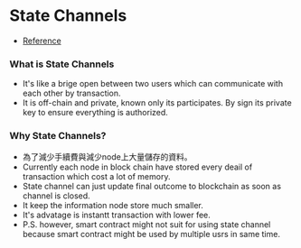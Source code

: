 # State Channels
- [Reference](https://www.cryptocompare.com/coins/guides/what-are-state-channels/)

### What is State Channels
- It's like a brige open between two users which can communicate with each other by transaction.
- It is off-chain and private, known only its participates. By sign its private key to ensure everything is authorized.

### Why State Channels?
- 為了減少手續費與減少node上大量儲存的資料。
- Currently each node in block chain have stored every deail of transaction which cost a lot of memory. 
- State channel can just update final outcome to blockchain as soon as channel is closed.
- It keep the information node store much smaller.
- It's advatage is instantt transaction with lower fee.
- P.S. however, smart contract might not suit for using state channel because smart contract might be used by multiple usrs in same time.
